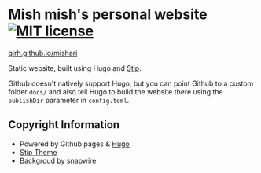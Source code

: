 # Mish mish's personal website [![MIT license](https://img.shields.io/badge/license-MIT-lightgrey.svg)](https://raw.githubusercontent.com/qirh/mishari/master/LICENSE)

[qirh.github.io/mishari](https://qirh.github.io/mishari)

Static website, built using Hugo and [Stip](https://themes.gohugo.io/stip-hugo).

Github doesn't natively support Hugo, but you can point Github to a custom folder `docs/` and also tell Hugo to build the website there using the `publishDir` parameter in `config.toml`.

## Copyright Information
  * Powered by Github pages & [Hugo](https://github.com/gohugoio/hugo)
  * [Stip Theme ](https://themes.gohugo.io/stip-hugo/)
  * Backgroud by [snapwire](pexels.com/@snapwire)
